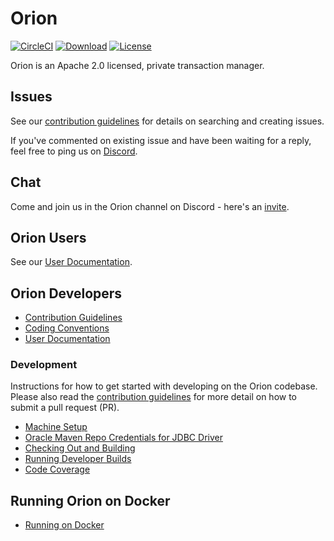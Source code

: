 # Orion

[![CircleCI](https://circleci.com/gh/ConsenSys/orion.svg?style=svg&circle-token=5f92fd966a971e60e57f53f2257fe5dda0fcf52c)](https://circleci.com/gh/ConsenSys/orion)
[![Download](https://api.bintray.com/packages/consensys/binaries/orion/images/download.svg)](https://bintray.com/consensys/binaries/orion/_latestVersion)
[![License](https://img.shields.io/badge/License-Apache%202.0-blue.svg)](https://github.com/PegasysEng/pantheon/blob/master/LICENSE)

Orion is an Apache 2.0 licensed, private transaction manager.

## Issues 

See our [contribution guidelines](CONTRIBUTING.md) for details on searching and creating issues. 

If you've commented on existing issue and have been waiting for a reply, feel free to ping us on [Discord](https://discord.gg/n8m22JK).  

## Chat 

Come and join us in the Orion channel on Discord - here's an [invite](https://discord.gg/n8m22JK). 

## Orion Users 

See our [User Documentation](https://docs.orion.consensys.net/en/latest/). 

## Orion Developers

* [Contribution Guidelines](CONTRIBUTING.md)
* [Coding Conventions](CODING-CONVENTIONS.md)
* [User Documentation](https://docs.orion.consensys.net/en/latest/)

### Development

Instructions for how to get started with developing on the Orion codebase. Please also read the 
[contribution guidelines](CONTRIBUTING.md) for more detail on how to submit a pull request (PR).

* [Machine Setup](docs/development/machine_setup.md)
* [Oracle Maven Repo Credentials for JDBC Driver](docs/development/oracle_jdbc.md)
* [Checking Out and Building](docs/development/building.md)
* [Running Developer Builds](documentation/development/running_developer_builds.md)
* [Code Coverage](docs/development/code-coverage.md)

## Running Orion on Docker

* [Running on Docker](docs/development/docker.md)
